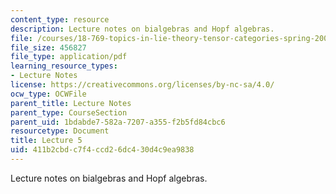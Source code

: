 ```yaml
---
content_type: resource
description: Lecture notes on bialgebras and Hopf algebras.
file: /courses/18-769-topics-in-lie-theory-tensor-categories-spring-2009/411b2cbdc7f4ccd26dc430d4c9ea9838_MIT18_769S09_lec05.pdf
file_size: 456827
file_type: application/pdf
learning_resource_types:
- Lecture Notes
license: https://creativecommons.org/licenses/by-nc-sa/4.0/
ocw_type: OCWFile
parent_title: Lecture Notes
parent_type: CourseSection
parent_uid: 1bdabde7-582a-7207-a355-f2b5fd84cbc6
resourcetype: Document
title: Lecture 5
uid: 411b2cbd-c7f4-ccd2-6dc4-30d4c9ea9838
---
```

Lecture notes on bialgebras and Hopf algebras.
